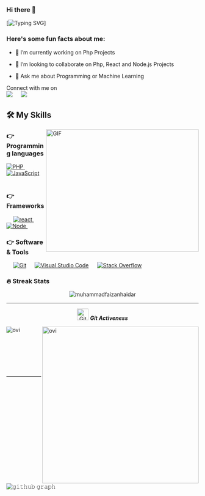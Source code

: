 


### Hi there 👋





[![Typing SVG](https://readme-typing-svg.herokuapp.com?font=Architects+Daughter&color=7AF79A&size=30&lines=Hey!+It's+Prem!;I'm+a+Web+Developer...;And+I'm+a+proud+Indian)]



<h3> Here's some fun facts about me: </h3>

- 🔭 I’m currently working on Php Projects

- 👯 I’m looking to collaborate on Php, React and Node.js  Projects
- 💬 Ask me about Programming or Machine Learning


<p>Connect with me on
<br>	
<a target="_blank" href="https://www.linkedin.com/in/premprakash-yadav-6209b9226"><img src="https://img.shields.io/badge/-LinkedIn-0077B5?style=for-the-badge&logo=Linkedin&logoColor=white"></img></a>
&emsp;
<a target="_blank" href="mailto:premprakash8080@gmail.com"
><img src="https://img.shields.io/badge/-Gmail-D14836?style=for-the-badge&logo=Gmail&logoColor=white"></img></a>
&emsp;



<br>
</p>



## 🛠️ My Skills


<img align="right" alt="GIF" src="https://github.com/abhisheknaiidu/abhisheknaiidu/blob/master/code.gif?raw=true" width="400" height="320" />
  
  

### 👉 Programming languages

<p align="left"> 
  

  <a href="https://www.php.net/">
    <img alt="PHP" src="https://img.shields.io/badge/Php-0175C2?style=for-the-badge&logo=php&logoColor=white"/>
  </a>
&emsp;
<a href="https://www.javascript.com/">
    <img alt="JavaScript" src="https://img.shields.io/badge/JavaScript-FFD43B?style=for-the-badge&logo=javascript&logoColor=darkgreen"/>
  </a>
  &emsp;
  
  
  

  </a>

</p>

### 👉  Frameworks
<p align="left"> 
&emsp;
  <a href="https://flutter.dev/" target="_blank"> 
     <img alt="react" src="https://img.shields.io/badge/react-02569B?style=for-the-badge&logo=react&logoColor=white">
   </a>
  &emsp; 
  
  
  <a href="https://nodejs.org/en/" target="_blank"> 
   <img alt="Node" src="https://img.shields.io/badge/node-FF6F00?style=for-the-badge&logo=Node&logoColor=white">
  </a> 
  &emsp;
</p>




### 👉 Software & Tools
 
<p>
  &emsp;
    <a href="#"><img alt="Git" src="https://img.shields.io/badge/Git-F05032?style=for-the-badge&logo=git&logoColor=white"></a>
  &emsp;
    <a href="#"><img alt="Visual Studio Code" src="https://img.shields.io/badge/Visual_Studio_Code-0078D4?style=for-the-badge&logo=visual%20studio%20code&logoColor=white"></a>
  &emsp;
    <a href="#"><img alt="Stack Overflow" src="https://img.shields.io/badge/Stack_Overflow-FE7A16?style=for-the-badge&logo=stack-overflow&logoColor=white"></a>
&emsp;
 
    
</p>



### 🔥 Streak Stats
<p align="center"><img src="https://github-readme-stats.vercel.app/api?username=premprakash8080&theme=gruvbox" alt="muhammadfaizanhaidar"  /></p>

<hr>
<p align="center">
 <img src="https://media.giphy.com/media/W5eoZHPpUx9sapR0eu/giphy.gif" width="30px" alt="Git"/>&nbsp;<i><b>Git Activeness</b></i></p>
 
<p><img align="left" src="https://github-readme-stats.vercel.app/api/top-langs?username=premprakash8080&show_icons=true&locale=en&layout=compact&theme=gruvbox" alt="ovi" /></p>

<p>&nbsp;<img align="right" src="https://github-readme-stats.vercel.app/api?username=premprakash8080&show_icons=true&locale=en&theme=gruvbox" alt="ovi" width="410" /></p>
<br><br><br><br><br>

<hr>



![𝚐𝚒𝚝𝚑𝚞𝚋 𝚐𝚛𝚊𝚙𝚑](https://activity-graph.herokuapp.com/graph?username=premprakash8080&theme=gruvbox&hide_border=true&area=true)



